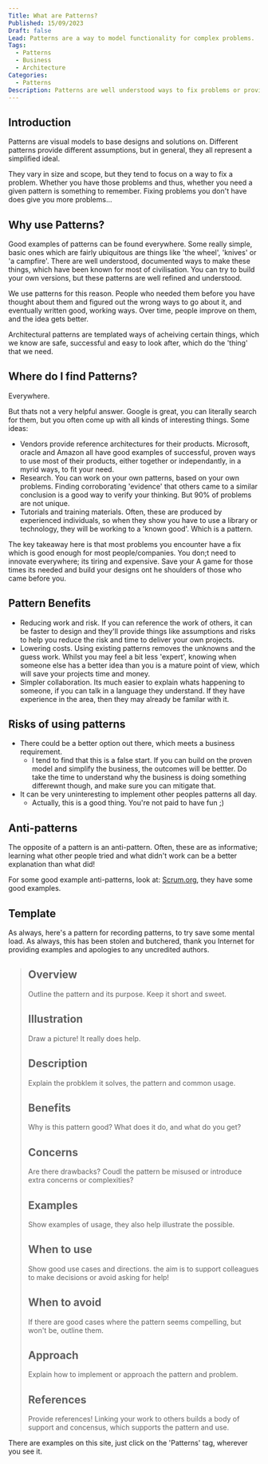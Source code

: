 ```yaml
---
Title: What are Patterns?
Published: 15/09/2023
Draft: false
Lead: Patterns are a way to model functionality for complex problems.
Tags:
  - Patterns
  - Business
  - Architecture
Categories:
  - Patterns
Description: Patterns are well understood ways to fix problems or provide certain functionality.
---
```


## Introduction

Patterns are visual models to base designs and solutions on. Different patterns provide different assumptions, but in general, they all represent a simplified ideal.

They vary in size and scope, but they tend to focus on a way to fix a problem. Whether you have those problems and thus, whether you need a given pattern is something to remember. Fixing problems you don't have does give you more problems...

## Why use Patterns?

Good examples of patterns can be found everywhere. Some really simple, basic ones which are fairly ubiquitous are things like 'the wheel', 'knives' or 'a campfire'. There are well understood, documented ways to make these things, which have been known for most of civilisation. You can try to build your own versions, but these patterns are well refined and understood.

We use patterns for this reason. People who needed them before you have thought about them and figured out the wrong ways to go about it, and eventually written good, working ways. Over time, people improve on them, and the idea gets better.

Architectural patterns are templated ways of acheiving certain things, which we know are safe, successful and easy to look after, which do the 'thing' that we need.

## Where do I find Patterns?

Everywhere.

But thats not a very helpful answer. Google is great, you can literally search for them, but you often come up with all kinds of interesting things. Some ideas:

* Vendors provide reference architectures for their products. Microsoft, oracle and Amazon all have good examples of successful, proven ways to use most of their products, either together or independantly, in a myrid ways, to fit your need.
* Research. You can work on your own patterns, based on your own problems. Finding corroborating 'evidence' that others came to a similar conclusion is a good way to verify your thinking. But 90% of problems are not unique.
* Tutorials and training materials. Often, these are produced by experienced individuals, so when they show you have to use a library or technology, they will be working to a 'known good'. Which is a pattern.

The key takeaway here is that most problems you encounter have a fix which is good enough for most people/companies. You don;t need to innovate everywhere; its tiring and expensive. Save your A game for those times its needed and build your designs ont he shoulders of those who came before you.

## Pattern Benefits

* Reducing work and risk. If you can reference the work of others, it can be faster to design and they'll provide things like assumptions and risks to help you reduce the risk and time to deliver your own projects.
* Lowering costs. Using existing patterns removes the unknowns and the guess work. Whilst you may feel a bit less 'expert', knowing when someone else has a better idea than you is a mature point of view, which will save your projects time and money.
* Simpler collaboration. Its much easier to explain whats happening to someone, if you can talk in a language they understand. If they have experience in the area, then they may already be familar with it.

## Risks of using patterns

* There could be a better option out there, which meets a business requirement.
  * I tend to find that this is a false start. If you can build on the proven model and simplify the business, the outcomes will be bettter. Do take the time to understand why the business is doing something differewnt though, and make sure you can mitigate that.
* It can be very uninteresting to implement other peoples patterns all day.
  * Actually, this is a good thing. You're not paid to have fun ;)

## Anti-patterns

The opposite of a pattern is an anti-pattern. Often, these are as informative; learning what other people tried and what didn't work can be a better explanation than what did!

For some good example anti-patterns, look at: [Scrum.org](https://www.scrum.org/resources/blog/27-sprint-anti-patterns), they have some good examples.

## Template

As always, here's a pattern for recording patterns, to try save some mental load. As always, this has been stolen and butchered, thank you Internet for providing examples and apologies to any uncredited authors.

> ## Overview
>
>Outline the pattern and its purpose. Keep it short and sweet.
>
> ## Illustration
>
> Draw a picture! It really does help.
> 
> ## Description
>
> Explain the probklem it solves, the pattern and common usage.
>
> ## Benefits
>
> Why is this pattern good? What does it do, and what do you get?
>
>
> ## Concerns
>
> Are there drawbacks? Coudl the pattern be misused or introduce extra concerns or complexities?
>
> ## Examples
>
> Show examples of usage, they also help illustrate the possible.
>
> ## When to use
>
> Show good use cases and directions. the aim is to support colleagues to make decisions or avoid asking for help!
>
> ## When to avoid
>
> If there are good cases where the pattern seems compelling, but won't be, outline them.
>
> ## Approach
>
> Explain how to implement or approach the pattern and problem.
>
> ## References
>
> Provide references! Linking your work to others builds a body of support and concensus, which supports the pattern and use.

There are examples on this site, just click on the 'Patterns' tag, wherever you see it.
